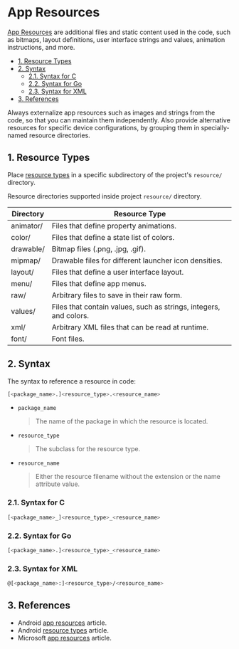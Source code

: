 # App Resources

[App Resources](https://developer.android.com/guide/topics/resources/providing-resources) are additional files and static content used in the code, such as bitmaps, layout definitions, user interface strings and values, animation instructions, and more.

- [1. Resource Types](#1-resource-types)
- [2. Syntax](#2-syntax)
  - [2.1. Syntax for C](#21-syntax-for-c)
  - [2.2. Syntax for Go](#22-syntax-for-go)
  - [2.3. Syntax for XML](#23-syntax-for-xml)
- [3. References](#3-see-also)

Always externalize app resources such as images and strings from the code, so that you can maintain them independently. Also provide alternative resources for specific device configurations, by grouping them in specially-named resource directories.

## 1. Resource Types

Place [resource types](https://developer.android.com/guide/topics/resources/available-resources) in a specific subdirectory of the project's `resource/` directory.

Resource directories supported inside project `resource/` directory.

| Directory | Resource Type                                                     |
| --------- | ----------------------------------------------------------------- |
| animator/ | Files that define property animations.                            |
| color/    | Files that define a state list of colors.                         |
| drawable/ | Bitmap files (.png, .jpg, .gif).                                  |
| mipmap/   | Drawable files for different launcher icon densities.             |
| layout/   | Files that define a user interface layout.                        |
| menu/     | Files that define app menus.                                      |
| raw/      | Arbitrary files to save in their raw form.                        |
| values/   | Files that contain values, such as strings, integers, and colors. |
| xml/      | Arbitrary XML files that can be read at runtime.                  |
| font/     | Font files.                                                       |

## 2. Syntax

The syntax to reference a resource in code:

```bash
[<package_name>.]<resource_type>.<resource_name>
```

- `package_name`
  > The name of the package in which the resource is located.

- `resource_type`
  > The subclass for the resource type.

- `resource_name`
  >  Either the resource filename without the extension or the name attribute value.

### 2.1. Syntax for C

```bash
[<package_name>_]<resource_type>_<resource_name>
```

### 2.2. Syntax for Go

```bash
[<package_name>.]<resource_type>_<resource_name>
```

### 2.3. Syntax for XML

```bash
@[<package_name>:]<resource_type>/<resource_name>
```

## 3. References

- Android [app resources](https://developer.android.com/guide/topics/resources/providing-resources) article.
- Android [resource types](https://developer.android.com/guide/topics/resources/available-resources) article.
- Microsoft [app resources](https://docs.microsoft.com/en-us/windows/uwp/app-resources/) article.
